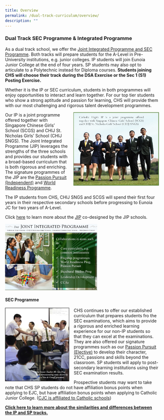 ```yaml
---
title: Overview
permalink: /dual-track-curriculum/overview/
description: ""
---
```

### Dual Track SEC Programme &amp; Integrated Programme

As a dual track school, we offer the [Joint Integrated Programme and SEC Programme](/dual-track-curriculum/comparing-ip-and-op/). Both tracks will prepare students for the A-Level in Pre-University institutions, e.g. junior colleges. IP students will join Eunoia Junior College at the end of four years. SP students may also opt to articulate to a Polytechnic instead for Diploma courses.&nbsp;**Students joining CHS will choose their track during the DSA Exercise or the Sec 1 (S1) Posting Exercise.**

Whether it is the IP or SEC curriculum, students in both programmes will enjoy opportunities to interact and learn together. For our top tier students who show a strong aptitude and passion for learning, CHS will provide them with our most challenging and rigorous talent development programmes.

<img src="/images/dtp1.png" style="width:280px;height:240px;margin-left:15px;" align="right"> Our IP is a joint programme offered together with Singapore Chinese Girls’ School (SCGS) and CHIJ St. Nicholas Girls’ School (CHIJ SNGS). The Joint Integrated Programme (JIP) leverages the strengths of the three schools and provides our students with a broad-based&nbsp;curriculum&nbsp;that is both rigorous and enriching. The signature programmes of the JIP are the&nbsp;[Passion Pursuit (Independent)](/secondary/Distinctive-Programmes/passion-pursuit/independent/)&nbsp;and&nbsp;[World Readiness Programme](/secondary/Distinctive-Programmes/world-readiness-programme/).

The IP students from CHS, CHIJ SNGS and SCGS will spend their first four years in their respective secondary schools before progressing to Eunoia JC for two years of A-Level. 

Click&nbsp;[here](/dual-track-curriculum/Integrated-Programme/overview/)&nbsp;to learn more about the&nbsp;[JIP](/dual-track-curriculum/Integrated-Programme/overview/)&nbsp;co-designed by the JIP schools.

<img src="/images/dtp2.png" style="width:60%">

#### SEC Programme

<img src="/images/dtp3.png" style="width:210px;height:240px;margin-right:15px;" align="left"> CHS continues to offer our established curriculum that prepares students fro the SEC examinations, which aims to provide a rigorous and enriched&nbsp;learning experience for our non-IP students so that they can excel at the examinations. They are also offered our signature programmes such as our&nbsp;[Passion Pursuit (Elective)](/secondary/Distinctive-Programmes/passion-pursuit/elective/)&nbsp;to develop their character, 21CC, passions and skills beyond the classroom. SP students will apply to post-secondary learning institutions using their SEC examination results.

Prospective students may want to take note that CHS SP students do not have affiliation&nbsp;bonus points when applying to EJC, but have affiliation bonus points when applying to Catholic Junior College. ([CJC is affiliated to Catholic schools](https://cjc.moe.edu.sg/))

**[Click here to learn more about the similarities and differences between the IP and SP tracks.](/dual-track-curriculum/comparing-ip-and-sp/)**